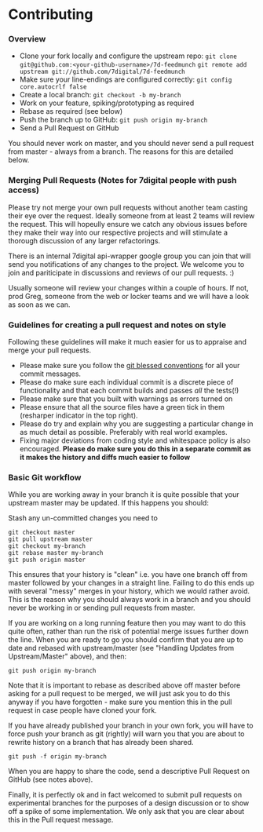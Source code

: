 # Contributing

### Overview

* Clone your fork locally and configure the upstream repo:
    `git clone git@github.com:<your-github-username>/7d-feedmunch`
    `git remote add upstream git://github.com/7digital/7d-feedmunch`
* Make sure your line-endings are configured correctly:
    `git config core.autocrlf false`
* Create a local branch:
    `git checkout -b my-branch`
* Work on your feature, spiking/prototyping as required
* Rebase as required (see below)
* Push the branch up to GitHub:
    `git push origin my-branch`
* Send a Pull Request on GitHub

You should never work on master, and you should never send a pull request from
master - always from a branch. The reasons for this are detailed below.

### Merging Pull Requests (Notes for 7digital people with push access)

Please try not merge your own pull requests without another team casting their
eye over the request.  Ideally someone from at least 2 teams will review the
request.  This will hopeully ensure we catch any obvious issues before they
make their way into our respective projects and will stimulate a thorough
discussion of any larger refactorings.

There is an internal 7digital api-wrapper google group you can join that will
send you notifications of any changes to the project. We welcome you to join and
pariticipate in discussions and reviews of our pull requests. :)

Usually someone will review your changes within a couple of hours. If not, prod
Greg, someone from the web or locker teams and we will have a look as soon as
we can.


### Guidelines for creating a pull request and notes on style

Following these guidelines will make it much easier for us to appraise and
merge your pull requests.

* Please make sure you follow the [git blessed conventions](http://tbaggery.com/2008/04/19/a-note-about-git-commit-messages.html)
for all your commit messages.
* Please do make sure each individual commit is a discrete piece of functionality
and that each commit builds and passes *all* the tests(!)
* Please make sure that you built with warnings as errors turned on
* Please ensure that all the source files have a green tick in them (resharper
indicator in the top right).
* Please do try and explain why you are suggesting a particular change in as
much detail as possible.  Preferably with real world examples.
*  Fixing major deviations from coding style and whitespace policy is also
encouraged. **Please do make sure you do this in a separate commit as it makes
the history and diffs much easier to follow**

### Basic Git workflow

While you are working away in your branch it is quite possible that your upstream
master may be updated. If this happens you should:

Stash any un-committed changes you need to

    git checkout master
    git pull upstream master
    git checkout my-branch
    git rebase master my-branch
    git push origin master

This ensures that your history is "clean" i.e. you have one branch off from
master followed by your changes in a straight line. Failing to do this ends up
with several "messy" merges in your history, which we would rather avoid.
This is the reason why you should always work in a branch and you should never
be working in or sending pull requests from master.

If you are working on a long running feature then you may want to do this quite
often, rather than run the risk of potential merge issues further down the
line.  When you are ready to go you should confirm that you are up to date and
rebased with upstream/master (see "Handling Updates from Upstream/Master"
above), and then:

    git push origin my-branch

Note that it is important to rebase as described above off master before
asking for a pull request to be merged, we will just ask you to do this anyway
if you have forgotten - make sure you mention this in the pull request in case
people have cloned your fork.

If you have already published your branch in your own fork, you will have to
force push your branch as git (rightly) will warn you that you are about to
rewrite history on a branch that has already been shared.

    git push -f origin my-branch

When you are happy to share the code, send a descriptive Pull Request on GitHub
(see notes above).

Finally, it is perfectly ok and in fact welcomed to submit pull requests on
experimental branches for the purposes of a design discussion or to show off a
spike of some implementation. We only ask that you are clear about this in the
Pull request message.
